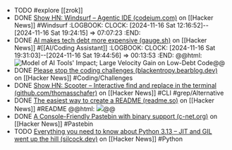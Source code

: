 - TODO #explore [[zrok]]
- DONE [Show HN: Windsurf – Agentic IDE (codeium.com)](https://news.ycombinator.com/item?id=42127882) on [[Hacker News]] #Windsurf
  :LOGBOOK:
  CLOCK: [2024-11-16 Sat 12:16:52]--[2024-11-16 Sat 19:24:15] =>  07:07:23
  :END:
- DONE [AI makes tech debt more expensive (gauge.sh)](https://news.ycombinator.com/item?id=42137527) on [[Hacker News]] #[[AI/Coding Assistant]]
  :LOGBOOK:
  CLOCK: [2024-11-16 Sat 19:31:03]--[2024-11-16 Sat 19:44:56] =>  00:13:53
  :END:
  @@html: <img src="https://cdn.prod.website-files.com/665a5f120c4c63df1944d627/673529427e9a3f24440903f2_673529288758869858b0a9d2_Screenshot%2520from%25202024-11-13%252014-32-42.png" alt="Model of AI Tools' Impact; Large Velocity Gain on Low-Debt Code" class="article-cover"/>@@
- DONE [Please stop the coding challenges (blackentropy.bearblog.dev)](https://news.ycombinator.com/item?id=42147790) on [[Hacker News]] #Coding/Challenges
- DONE [Show HN: Scooter – Interactive find and replace in the terminal (github.com/thomasschafer)](https://news.ycombinator.com/item?id=42148543) on [[Hacker News]] #CLI #grep/Alternative
- DONE [The easiest way to create a README (readme.so)](https://news.ycombinator.com/item?id=42157001) on [[Hacker News]] #README
  @@html: <img src="https://readme.so/_next/image?url=%2Fscreenshot.png&w=3840&q=75" class="article-cover" />@@
- DONE [A Console-Friendly Pastebin with binary support (c-net.org)](https://news.ycombinator.com/item?id=41899245) on [[Hacker News]] #Pastebin
- TODO [Everything you need to know about Python 3.13 – JIT and GIL went up the hill (silcock.dev)](https://news.ycombinator.com/item?id=41677131) on [[Hacker News]] #Python